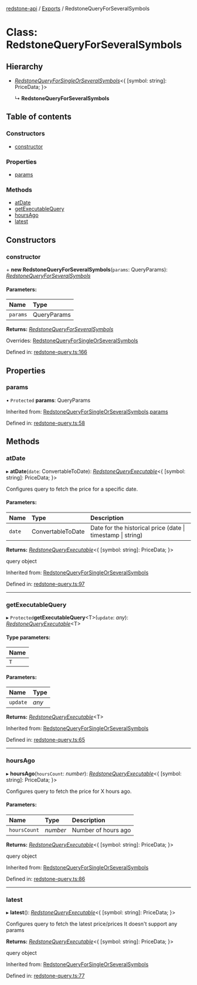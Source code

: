 [redstone-api](../README.md) / [Exports](../modules.md) / RedstoneQueryForSeveralSymbols

# Class: RedstoneQueryForSeveralSymbols

## Hierarchy

* [*RedstoneQueryForSingleOrSeveralSymbols*](redstonequeryforsingleorseveralsymbols.md)<{ [symbol: string]: PriceData;  }\>

  ↳ **RedstoneQueryForSeveralSymbols**

## Table of contents

### Constructors

- [constructor](redstonequeryforseveralsymbols.md#constructor)

### Properties

- [params](redstonequeryforseveralsymbols.md#params)

### Methods

- [atDate](redstonequeryforseveralsymbols.md#atdate)
- [getExecutableQuery](redstonequeryforseveralsymbols.md#getexecutablequery)
- [hoursAgo](redstonequeryforseveralsymbols.md#hoursago)
- [latest](redstonequeryforseveralsymbols.md#latest)

## Constructors

### constructor

\+ **new RedstoneQueryForSeveralSymbols**(`params`: QueryParams): [*RedstoneQueryForSeveralSymbols*](redstonequeryforseveralsymbols.md)

#### Parameters:

| Name | Type |
| :------ | :------ |
| `params` | QueryParams |

**Returns:** [*RedstoneQueryForSeveralSymbols*](redstonequeryforseveralsymbols.md)

Overrides: [RedstoneQueryForSingleOrSeveralSymbols](redstonequeryforsingleorseveralsymbols.md)

Defined in: [redstone-query.ts:166](https://github.com/redstone-finance/redstone-api/blob/3d4422c/src/redstone-query.ts#L166)

## Properties

### params

• `Protected` **params**: QueryParams

Inherited from: [RedstoneQueryForSingleOrSeveralSymbols](redstonequeryforsingleorseveralsymbols.md).[params](redstonequeryforsingleorseveralsymbols.md#params)

Defined in: [redstone-query.ts:58](https://github.com/redstone-finance/redstone-api/blob/3d4422c/src/redstone-query.ts#L58)

## Methods

### atDate

▸ **atDate**(`date`: ConvertableToDate): [*RedstoneQueryExecutable*](redstonequeryexecutable.md)<{ [symbol: string]: PriceData;  }\>

Configures query to fetch the price for a specific date.

#### Parameters:

| Name | Type | Description |
| :------ | :------ | :------ |
| `date` | ConvertableToDate | Date for the historical price (date \| timestamp \| string) |

**Returns:** [*RedstoneQueryExecutable*](redstonequeryexecutable.md)<{ [symbol: string]: PriceData;  }\>

query object

Inherited from: [RedstoneQueryForSingleOrSeveralSymbols](redstonequeryforsingleorseveralsymbols.md)

Defined in: [redstone-query.ts:97](https://github.com/redstone-finance/redstone-api/blob/3d4422c/src/redstone-query.ts#L97)

___

### getExecutableQuery

▸ `Protected`**getExecutableQuery**<T\>(`update`: *any*): [*RedstoneQueryExecutable*](redstonequeryexecutable.md)<T\>

#### Type parameters:

| Name |
| :------ |
| `T` |

#### Parameters:

| Name | Type |
| :------ | :------ |
| `update` | *any* |

**Returns:** [*RedstoneQueryExecutable*](redstonequeryexecutable.md)<T\>

Inherited from: [RedstoneQueryForSingleOrSeveralSymbols](redstonequeryforsingleorseveralsymbols.md)

Defined in: [redstone-query.ts:65](https://github.com/redstone-finance/redstone-api/blob/3d4422c/src/redstone-query.ts#L65)

___

### hoursAgo

▸ **hoursAgo**(`hoursCount`: *number*): [*RedstoneQueryExecutable*](redstonequeryexecutable.md)<{ [symbol: string]: PriceData;  }\>

Configures query to fetch the price for X hours ago.

#### Parameters:

| Name | Type | Description |
| :------ | :------ | :------ |
| `hoursCount` | *number* | Number of hours ago |

**Returns:** [*RedstoneQueryExecutable*](redstonequeryexecutable.md)<{ [symbol: string]: PriceData;  }\>

query object

Inherited from: [RedstoneQueryForSingleOrSeveralSymbols](redstonequeryforsingleorseveralsymbols.md)

Defined in: [redstone-query.ts:86](https://github.com/redstone-finance/redstone-api/blob/3d4422c/src/redstone-query.ts#L86)

___

### latest

▸ **latest**(): [*RedstoneQueryExecutable*](redstonequeryexecutable.md)<{ [symbol: string]: PriceData;  }\>

Configures query to fetch the latest price/prices
It doesn't support any params

**Returns:** [*RedstoneQueryExecutable*](redstonequeryexecutable.md)<{ [symbol: string]: PriceData;  }\>

query object

Inherited from: [RedstoneQueryForSingleOrSeveralSymbols](redstonequeryforsingleorseveralsymbols.md)

Defined in: [redstone-query.ts:77](https://github.com/redstone-finance/redstone-api/blob/3d4422c/src/redstone-query.ts#L77)
